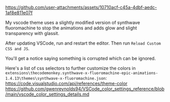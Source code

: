 https://github.com/user-attachments/assets/10710acf-c45a-4dbf-aedc-1af8e811e07f

My vscode theme uses a slightly modified version of synthwave fluoromachine to stop the animations and adds glow and slight transparency with glassit.

After updating VSCode, run and restart the editor. Then run `Reload Custom CSS and JS`.

You'll get a notice saying something is corrupted which can be ignored.

Here's a list of css selectors to further customize the colors in `extensions\thecodemonkey.synthwave-x-fluoromachine-epic-animations-1.4.13\themes\synthwave-x-fluoromachine.json`:
https://code.visualstudio.com/api/references/theme-color
https://github.com/gwenreynolds94/VSCode_color_settings_reference/blob/main/vscode_color_settings_details.md
